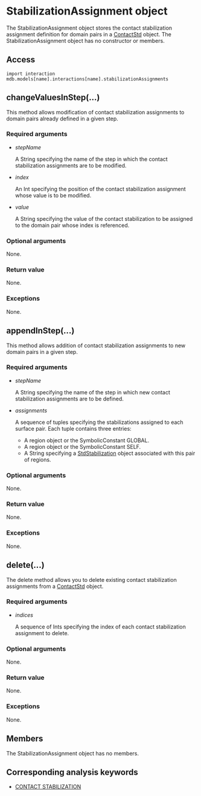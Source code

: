 # StabilizationAssignment object

The StabilizationAssignment object stores the contact stabilization assignment definition for domain pairs in a [ContactStd](https://help.3ds.com/2022/english/DSSIMULIA_Established/SIMACAEKERRefMap/simaker-c-contactstdpyc.htm?ContextScope=all) object. The StabilizationAssignment object has no constructor or members.

## Access

```
import interaction
mdb.models[name].interactions[name].stabilizationAssignments
```

## changeValuesInStep(...)



This method allows modification of contact stabilization assignments to domain pairs already defined in a given step.



### Required arguments

- *stepName*

  A String specifying the name of the step in which the contact stabilization assignments are to be modified.

- *index*

  An Int specifying the position of the contact stabilization assignment whose value is to be modified.

- *value*

  A String specifying the value of the contact stabilization to be assigned to the domain pair whose index is referenced.

### Optional arguments

None.

### Return value

None.

### Exceptions

None.



## appendInStep(...)



This method allows addition of contact stabilization assignments to new domain pairs in a given step.



### Required arguments

- *stepName*

  A String specifying the name of the step in which new contact stabilization assignments are to be defined.

- *assignments*

  A sequence of tuples specifying the stabilizations assigned to each surface pair. Each tuple contains three entries:

  - A region object or the SymbolicConstant GLOBAL.
  - A region object or the SymbolicConstant SELF.
  - A String specifying a [StdStabilization](https://help.3ds.com/2022/english/DSSIMULIA_Established/SIMACAEKERRefMap/simaker-c-stdstabilizationpyc.htm?ContextScope=all) object associated with this pair of regions.

### Optional arguments

None.

### Return value

None.

### Exceptions

None.



## delete(...)



The delete method allows you to delete existing contact stabilization assignments from a [ContactStd](https://help.3ds.com/2022/english/DSSIMULIA_Established/SIMACAEKERRefMap/simaker-c-contactstdpyc.htm?ContextScope=all) object.



### Required arguments

- *indices*

  A sequence of Ints specifying the index of each contact stabilization assignment to delete.

### Optional arguments

None.

### Return value

None.

### Exceptions

None.



## Members

The StabilizationAssignment object has no members.



## Corresponding analysis keywords

- [CONTACT STABILIZATION](https://help.3ds.com/2022/english/DSSIMULIA_Established/SIMACAEKEYRefMap/simakey-r-contactstabilization.htm?ContextScope=all#simakey-r-contactstabilization)
